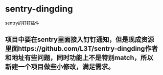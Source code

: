 # sentry-dingding
sentry的钉钉插件

## 项目中要在sentry里面接入钉钉通知，但是现成资源里面https://github.com/L3T/sentry-dingding作者和地址有些问题，同时功能上不是特别match，所以新建一个项目做些小修改，满足需求。


